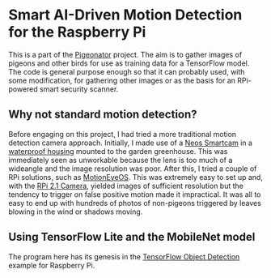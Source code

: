 # Smart AI-Driven Motion Detection for the Raspberry Pi

This is a part of the [Pigeonator](../README.md) project. The aim is to gather images of pigeons and other birds for use as training data for a TensorFlow model. The code is general purpose enough so that it can probably used, with some modification, for gathering other images or as the basis for an RPi-powered smart security scanner.

## Why not standard motion detection?

Before engaging on this project, I had tried a more traditional motion detection camera approach. Initially, I made use of a [Neos Smartcam](https://www.amazon.co.uk/Neos-SmartCam-Vision-Camera-Warranty/dp/B07JY7K3SZ) in a [waterproof housing](https://www.amazon.co.uk/gp/product/B07R2KD9BJ/ref=ppx_yo_dt_b_asin_title_o09_s00?ie=UTF8&psc=1) mounted to the garden greenhouse. This was immediately seen as unworkable because the lens is too much of a wideangle and the image resolution was poor. After this, I tried a couple of RPi solutions, such as [MotionEyeOS](https://github.com/ccrisan/motioneyeos/wiki). This was extremely easy to set up and, with the [RPi 2.1 Camera](https://www.amazon.co.uk/gp/product/B01ER2SKFS/ref=ppx_yo_dt_b_asin_title_o02_s01?ie=UTF8&psc=1), yielded images of sufficient resolution but the tendency to trigger on false positive motion made it impractical. It was all to easy to end up with hundreds of photos of non-pigeons triggered by leaves blowing in the wind or shadows moving.

## Using TensorFlow Lite and the MobileNet model

The program here has its genesis in the [TensorFlow Object Detection](https://github.com/tensorflow/examples/blob/master/lite/examples/object_detection/raspberry_pi/README.md) example for Raspberry Pi.
